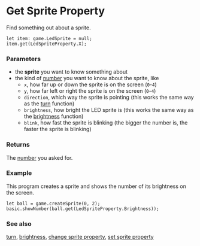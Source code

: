 # Get Sprite Property

Find something out about a sprite.

```sig
let item: game.LedSprite = null;
item.get(LedSpriteProperty.X);
```

### Parameters

* the **sprite** you want to know something about
* the kind of [number](/reference/types/number) you want to know about the sprite, like
    * ``x``, how far up or down the sprite is on the screen (`0`-`4`)
    * ``y``, how far left or right the sprite is on the screen (`0`-`4`)
    * ``direction``, which way the sprite is pointing (this works the same way as the [turn](/reference/game/turn) function)
    * ``brightness``, how bright the LED sprite is (this works the same way as the [brightness](/reference/led/brightness) function)
    * ``blink``, how fast the sprite is blinking (the bigger the number is, the faster the sprite is blinking)

### Returns

The [number](/reference/types/number) you asked for.

### Example

This program creates a sprite and shows the number of its brightness on the screen. 

```blocks
let ball = game.createSprite(0, 2);
basic.showNumber(ball.get(LedSpriteProperty.Brightness));
```

### See also

[turn](/reference/game/turn),
[brightness](/reference/led/brightness),
[change sprite property](/reference/foo/bar-bas),
[set sprite property](/reference/foo/bar-bas)
